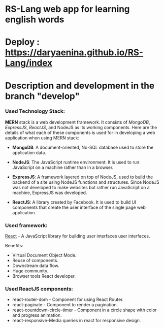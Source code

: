 # RS-Lang web app for learning english words

# Deploy : https://daryaenina.github.io/RS-Lang/index

# Description and development in the branch "develop"

### Used Technology Stack:

**MERN** stack is a web development framework. It consists of _MongoDB_, _ExpressJS_, _ReactJS_, and NodeJS as its working components. Here are the details of what each of these components is used for in developing a web application when using MERN stack:

-   **MongoDB**: A document-oriented, No-SQL database used to store the application data.

-   **NodeJS**: The JavaScript runtime environment. It is used to run JavaScript on a machine rather than in a browser.

-   **ExpressJS**: A framework layered on top of NodeJS, used to build the backend of a site using NodeJS functions and structures. Since NodeJS was not developed to make websites but rather run JavaScript on a machine, ExpressJS was developed.

-   **ReactJS**: A library created by Facebook. It is used to build UI components that create the user interface of the single page web application.

### Used framework:

[React](https://reactjs.org/) - A JavaScript library for building user interfaces user interfaces.

Benefits:

-   Virtual Document Object Mode.
-   Reuse of components.
-   Downstream data flow.
-   Huge community.
-   Browser tools React developer.

### Used ReactJS components:

-   react-router-dom - Component for using React Router.
-   react-paginate - Component to render a pagination.
-   react-countdown-circle-timer - Component in a circle shape with color and progress animation.
-   react-responsive-Media queries in react for responsive design.
